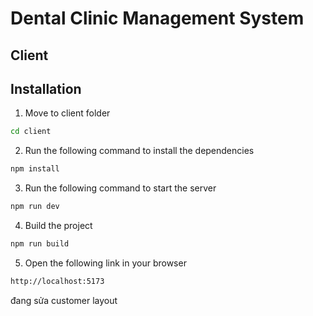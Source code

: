 # Dental Clinic Management System
## Client


## Installation
1. Move to client folder
```bash
cd client
```
2. Run the following command to install the dependencies
```bash
npm install
```
3. Run the following command to start the server
```bash
npm run dev
```
4. Build the project
```bash
npm run build
```
5. Open the following link in your browser
```bash
http://localhost:5173
```




đang sửa customer layout
